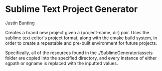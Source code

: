 Sublime Text Project Generator
====================================================================
Justin Bunting

Creates a brand new project given a (project-name, dir) pair. Uses the sublime text editor's project format, along with the cmake build system, in order to create a repeatable and pre-built environment for future projects.

Specifically, all of the resources found in the ./SublimeGenerator/assets folder are copied into the specified directory, and every instance of either sgpath or sgname is replaced with the inputted values.